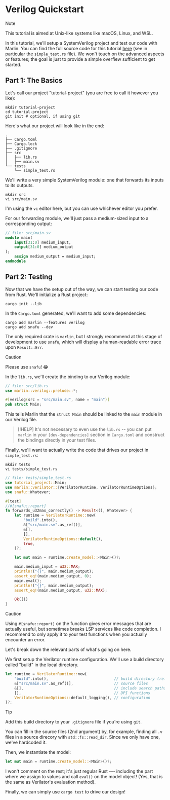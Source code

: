 # Verilog Quickstart

> [!NOTE]
> This tutorial is aimed at Unix-like systems like macOS, Linux, and WSL.

In this tutorial, we'll setup a SystemVerilog project and test our code with
Marlin. You can find the full source code for this tutorial [here](https://github.com/ethanuppal/marlin/tree/main/examples/verilog-project) (see in particular the `simple_test.rs` file).
We won't touch on the advanced aspects or features; the goal is just to provide a simple overfiew sufficient to get started.

## Part 1: The Basics

Let's call our project "tutorial-project" (you are free to call it however you
like):
```shell
mkdir tutorial-project
cd tutorial-project
git init # optional, if using git
```

Here's what our project will look like in the end:

```
.
├── Cargo.toml
├── Cargo.lock
├── .gitignore
├── src
│   ├── lib.rs
│   ├── main.sv
└── tests
    └── simple_test.rs
```

We'll write a very simple SystemVerilog module: one that forwards its inputs to
its outputs.
```shell
mkdir src
vi src/main.sv
```
I'm using the `vi` editor here, but you can use whichever editor you prefer.

For our forwarding module, we'll just pass a medium-sized input to a
corresponding output:
```systemverilog
// file: src/main.sv
module main(
    input[31:0] medium_input,
    output[31:0] medium_output
);
    assign medium_output = medium_input;
endmodule
```

## Part 2: Testing

Now that we have the setup out of the way, we can start testing our code from Rust.
We'll initialize a Rust project:

```shell
cargo init --lib
```

In the `Cargo.toml` generated, we'll want to add some dependencies:

```shell
cargo add marlin --features verilog
cargo add snafu --dev
```

The only required crate is `marlin`, but I strongly recommend at this stage of
development to use `snafu`, which will display a human-readable error trace upon
`Result::Err`.

> [!CAUTION]
> Please use `snafu`! 😂

In the `lib.rs`, we'll create the binding to our Verilog module:

```rust
// file: src/lib.rs
use marlin::verilog::prelude::*;

#[verilog(src = "src/main.sv", name = "main")]
pub struct Main;
```

This tells Marlin that the `struct Main` should be linked to the `main` module
in our Verilog file.

> [!HELP]
> It's not necessary to even use the `lib.rs` -- you can put `marlin` in your
> `[dev-dependencies]` section in `Cargo.toml` and construct the bindings directly
> in your test files.

Finally, we'll want to actually write the code that drives our project in `simple_test.rs`:

```shell
mkdir tests
vi tests/simple_test.rs
```

```rust
// file: tests/simple_test.rs
use tutorial_project::Main;
use marlin::verilator::{VerilatorRuntime, VerilatorRuntimeOptions};
use snafu::Whatever;

#[test]
//#[snafu::report]
fn forwards_u32max_correctly() -> Result<(), Whatever> {
    let runtime = VerilatorRuntime::new(
        "build".into(),
        &["src/main.sv".as_ref()],
        &[],
        [],
        VerilatorRuntimeOptions::default(),
        true,
    )?;

    let mut main = runtime.create_model::<Main>()?;

    main.medium_input = u32::MAX;
    println!("{}", main.medium_output);
    assert_eq!(main.medium_output, 0);
    main.eval();
    println!("{}", main.medium_output);
    assert_eq!(main.medium_output, u32::MAX);

    Ok(())
}
```

> [!CAUTION]
> Using `#[snafu::report]` on the function gives error messages that are
> actually useful, but sometimes breaks LSP services like code completion.
> I recommend to only apply it to your test functions when you actually
> encounter an error.

Let's break down the relevant parts of what's going on here.

We first setup the Verilator runtime configuration. We'll use a build directory
called "build" in the local directory.
```rust
let runtime = VerilatorRuntime::new(
    "build".into(),                             // build directory (relative)
    &["src/main.sv".as_ref()],                  // source files
    &[],                                        // include search paths
    [],                                         // DPI functions
    VerilatorRuntimeOptions::default_logging(), // configuration
)?;
```

> [!TIP]
> Add this build directory to your `.gitignore` file if you're using `git`.

You can fill in the source files (2nd argument) by, for example, finding all `.v` files in a
source direcory with `std::fs::read_dir`. Since we only have one, we've
hardcoded it.

Then, we instantiate the model:
```rust
let mut main = runtime.create_model::<Main>()?;
``` 

I won't comment on the rest; it's just regular Rust --- including the part where
we assign to values and call `eval()` on the model object! (Yes, that is the
same as Verilator's evaluation method).

Finally, we can simply use `cargo test` to drive our design!

[colog]: https://docs.rs/colog/latest/colog/
[log]: https://docs.rs/log/latest/log/
[env_logger]: https://docs.rs/env_logger/latest/env_logger/
